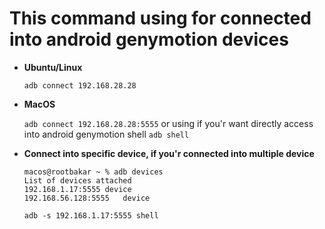 # This command using for connected into android genymotion devices

* **Ubuntu/Linux**

  ```adb connect 192.168.28.28```
  
* **MacOS**  

  ```adb connect 192.168.28.28:5555``` 
  or using if you'r want directly access into android genymotion shell
  ```adb shell``` 

* **Connect into specific device, if you'r connected into multiple device**

  ```
  macos@rootbakar ~ % adb devices
  List of devices attached
  192.168.1.17:5555	device
  192.168.56.128:5555	device
  ```

  ```adb -s 192.168.1.17:5555 shell```

